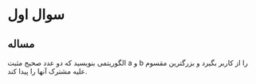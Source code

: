 # سوال اول
## مساله
الگوريتمی بنويسيد كه دو عدد صحيح مثبت a و b را از كاربر بگيرد و بزرگترين مقسوم عليه مشترک آنها را پيدا كند.